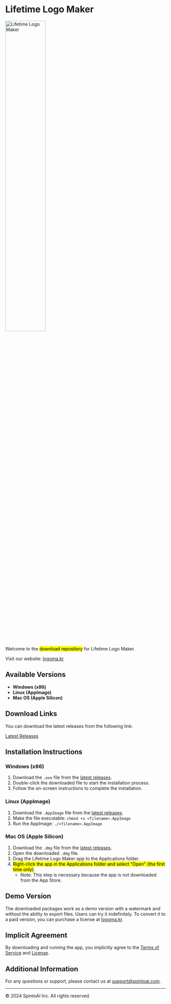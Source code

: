 # Lifetime Logo Maker

<img src="https://logoma.kr/svgs/logomaker-vertical.svg" alt="Lifetime Logo Maker" style="width: 50%;">

Welcome to the <mark>download repository</mark> for Lifetime Logo Maker.

Visit our website: [logoma.kr](https://logoma.kr)

## Available Versions

- **Windows (x86)**
- **Linux (AppImage)**
- **Mac OS (Apple Silicon)**

## Download Links

You can download the latest releases from the following link:

[Latest Releases](https://github.com/spintoai/lifetimelogomaker/releases)

## Installation Instructions

### Windows (x86)

1. Download the `.exe` file from the [latest releases](https://github.com/spintoai/lifetimelogomaker/releases).
2. Double-click the downloaded file to start the installation process.
3. Follow the on-screen instructions to complete the installation.

### Linux (AppImage)

1. Download the `.AppImage` file from the [latest releases](https://github.com/spintoai/lifetimelogomaker/releases).
2. Make the file executable: `chmod +x <filename>.AppImage`
3. Run the AppImage: `./<filename>.AppImage`

### Mac OS (Apple Silicon)

1. Download the `.dmg` file from the [latest releases](https://github.com/spintoai/lifetimelogomaker/releases).
2. Open the downloaded `.dmg` file.
3. Drag the Lifetime Logo Maker app to the Applications folder.
4. <mark>Right-click the app in the Applications folder and select "Open" (the first time only)</mark>.
   - Note: This step is necessary because the app is not downloaded from the App Store.

## Demo Version

The downloaded packages work as a demo version with a watermark and without the ability to export files. Users can try it indefinitely. To convert it to a paid version, you can purchase a license at [logoma.kr](https://logoma.kr).

## Implicit Agreement

By downloading and running the app, you implicitly agree to the [Terms of Service](https://logoma.kr/terms-of-service) and [License](https://logoma.kr/license-terms).

## Additional Information

For any questions or support, please contact us at support@spintoai.com.

---

© 2024 SpintoAI Inc. All rights reserved.
